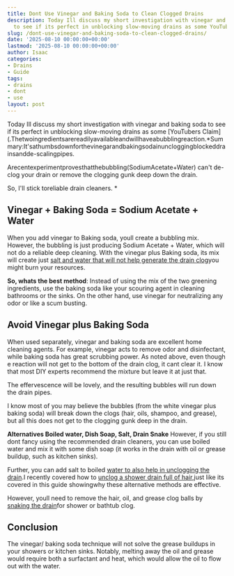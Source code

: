 ```yaml
---
title: Dont Use Vinegar and Baking Soda to Clean Clogged Drains
description: Today Ill discuss my short investigation with vinegar and baking soda
  to see if its perfect in unblocking slow-moving drains as some YouTubers Claim .
slug: /dont-use-vinegar-and-baking-soda-to-clean-clogged-drains/
date: '2025-08-10 00:00:00+00:00'
lastmod: '2025-08-10 00:00:00+00:00'
author: Isaac
categories:
- Drains
- Guide
tags:
- drains
- dont
- use
layout: post
---
```

Today Ill discuss my short investigation with vinegar and baking soda to see if its perfect in unblocking slow-moving drains as some [YouTubers Claim](.Thetwoingredientsarereadilyavailableandwillhaveabubblingreaction.*Summary:It'sathumbsdownforthevinegarandbakingsodainuncloggingblockeddrainsandde-scalingpipes.

Arecentexperimentprovesthatthebubbling(SodiumAcetate+Water) can't de-clog your drain or remove the clogging gunk deep down the drain.

So, I'll stick toreliable drain cleaners. *

##  Vinegar + Baking Soda = Sodium Acetate + Water

When you add vinegar to Baking soda, youll create a bubbling mix. However, the bubbling is just producing Sodium Acetate + Water, which will not do a reliable deep cleaning. With the vinegar plus Baking soda, its mix will create just [salt and water that will not help generate the drain clog](http://www.crunchybetty.com/diy-101-baking-soda-vinegar-not-so-much)you might burn your resources.

**So, whats the best method**: Instead of using the mix of the two greening ingredients, use the baking soda like your scouring agent in cleaning bathrooms or the sinks. On the other hand, use vinegar for neutralizing any odor or like a scum busting.

##  Avoid Vinegar plus Baking Soda

When used separately, vinegar and baking soda are excellent home cleaning agents. For example, vinegar acts to remove odor and disinfectant, while baking soda has great scrubbing power. As noted above, even though e reaction will not get to the bottom of the drain clog, it cant clear it. I know that most DIY experts recommend the mixture but leave it at just that.

The effervescence will be lovely, and the resulting bubbles will run down the drain pipes.

I know most of you may believe the bubbles (from the white vinegar plus baking soda) will break down the clogs (hair, oils, shampoo, and grease), but all this does not get to the clogging gunk deep in the drain.

**Alternatives Boiled water, Dish Soap, Salt, Drain Snake** However, if you still dont fancy using the recommended drain cleaners, you can use boiled water and mix it with some dish soap (it works in the drain with oil or grease buildup, such as kitchen sinks).

Further, you can add salt to boiled [water to also help in unclogging the drain](https://pestpolicy.com/how-to-unclog-a-bathtub-drain-with-standing-water/).I recently covered how to [unclog a shower drain full of hair](https://pestpolicy.com/how-to-unclog-a-shower-drain-full-of-hair/),just like its covered in this guide showingwhy these alternative methods are effective.

However, youll need to remove the hair, oil, and grease clog balls by [snaking the drain](https://pestpolicy.com/best-drain-snakes/)for shower or bathtub clog.

##  Conclusion

The vinegar/ baking soda technique will not solve the grease buildups in your showers or kitchen sinks. Notably, melting away the oil and grease would require both a surfactant and heat, which would allow the oil to flow out with the water.